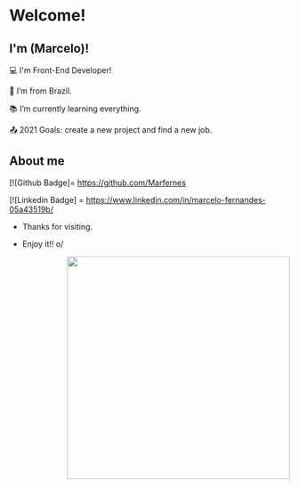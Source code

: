 # Welcome!

 

## I'm (Marcelo)!

 

:computer: I'm Front-End Developer!

:house_with_garden: I’m from Brazil.

:books: I’m currently learning everything.

:outbox_tray: 2021 Goals: create a new project and find a new job.

 

## About me

[![Github Badge]= https://github.com/Marfernes

[![Linkedin Badge] = https://www.linkedin.com/in/marcelo-fernandes-05a43519b/



- Thanks for visiting.

- Enjoy it!! o/

<img align="right" width="400" height="400" src="https://th.bing.com/th/id/OIP.cn2B5vFHGnXBEPoGY0Iv7QHaFx?pid=ImgDet&rs=1">

